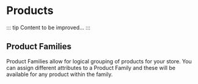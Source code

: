 # Products

::: tip
Content to be improved...
:::

## Product Families

Product Families allow for logical grouping of products for your store. You can assign different attributes to a Product Family and these will be available for any product within the family.

